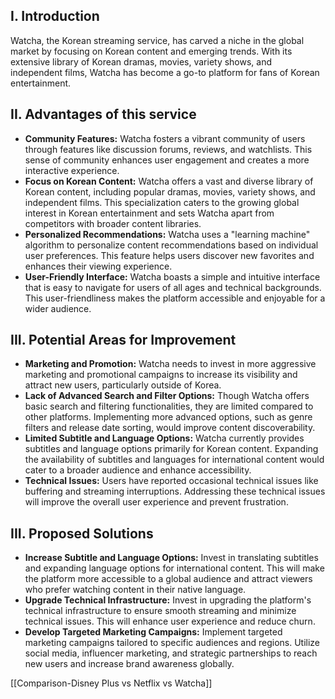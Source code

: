 ## I. Introduction
Watcha, the Korean streaming service, has carved a niche in the global market by focusing on Korean content and emerging trends. With its extensive library of Korean dramas, movies, variety shows, and independent films, Watcha has become a go-to platform for fans of Korean entertainment.
## II. Advantages of this service
- **Community Features:** Watcha fosters a vibrant community of users through features like discussion forums, reviews, and watchlists. This sense of community enhances user engagement and creates a more interactive experience.
- **Focus on Korean Content:** Watcha offers a vast and diverse library of Korean content, including popular dramas, movies, variety shows, and independent films. This specialization caters to the growing global interest in Korean entertainment and sets Watcha apart from competitors with broader content libraries.
- **Personalized Recommendations:** Watcha uses a "learning machine" algorithm to personalize content recommendations based on individual user preferences. This feature helps users discover new favorites and enhances their viewing experience.
- **User-Friendly Interface:** Watcha boasts a simple and intuitive interface that is easy to navigate for users of all ages and technical backgrounds. This user-friendliness makes the platform accessible and enjoyable for a wider audience.
## III. Potential Areas for Improvement
- **Marketing and Promotion:** Watcha needs to invest in more aggressive marketing and promotional campaigns to increase its visibility and attract new users, particularly outside of Korea.
- **Lack of Advanced Search and Filter Options:** Though Watcha offers basic search and filtering functionalities, they are limited compared to other platforms. Implementing more advanced options, such as genre filters and release date sorting, would improve content discoverability.
- **Limited Subtitle and Language Options:** Watcha currently provides subtitles and language options primarily for Korean content. Expanding the availability of subtitles and languages for international content would cater to a broader audience and enhance accessibility.
- **Technical Issues:** Users have reported occasional technical issues like buffering and streaming interruptions. Addressing these technical issues will improve the overall user experience and prevent frustration.
## III. Proposed Solutions
- **Increase Subtitle and Language Options:** Invest in translating subtitles and expanding language options for international content. This will make the platform more accessible to a global audience and attract viewers who prefer watching content in their native language.
- **Upgrade Technical Infrastructure:** Invest in upgrading the platform's technical infrastructure to ensure smooth streaming and minimize technical issues. This will enhance user experience and reduce churn.
- **Develop Targeted Marketing Campaigns:** Implement targeted marketing campaigns tailored to specific audiences and regions. Utilize social media, influencer marketing, and strategic partnerships to reach new users and increase brand awareness globally.

[[Comparison-Disney Plus vs Netflix vs Watcha]]